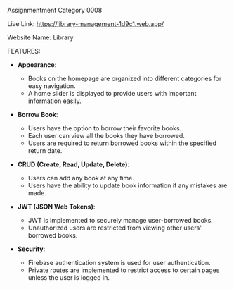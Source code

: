  Assignmentment Category 0008 
 
Live Link: https://library-management-1d9c1.web.app/ 

Website Name: Library

FEATURES:

- **Appearance**:
  - Books on the homepage are organized into different categories for easy navigation.
  - A home slider is displayed to provide users with important information easily.

- **Borrow Book**:
  - Users have the option to borrow their favorite books.
  - Each user can view all the books they have borrowed.
  - Users are required to return borrowed books within the specified return date.

- **CRUD (Create, Read, Update, Delete)**:
  - Users can add any book at any time.
  - Users have the ability to update book information if any mistakes are made.

- **JWT (JSON Web Tokens)**:
  - JWT is implemented to securely manage user-borrowed books.
  - Unauthorized users are restricted from viewing other users' borrowed books.

- **Security**:
  - Firebase authentication system is used for user authentication.
  - Private routes are implemented to restrict access to certain pages unless the user is logged in.
